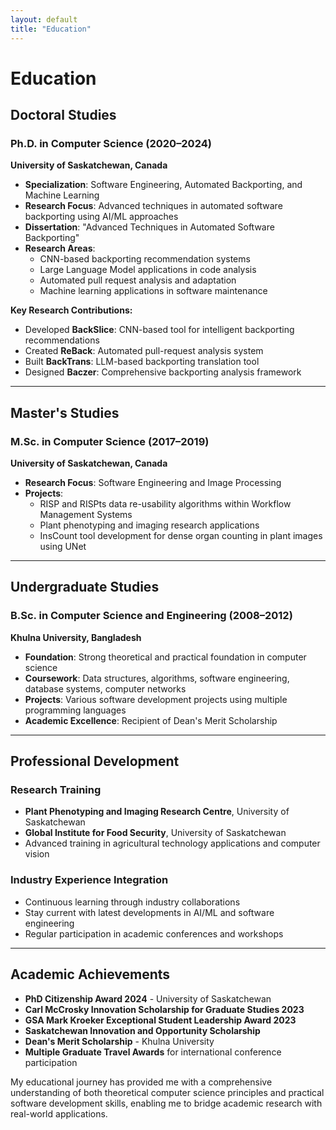 ```yaml
---
layout: default
title: "Education"
---
```


# Education

## Doctoral Studies

### Ph.D. in Computer Science (2020–2024)
**University of Saskatchewan, Canada**

- **Specialization**: Software Engineering, Automated Backporting, and Machine Learning
- **Research Focus**: Advanced techniques in automated software backporting using AI/ML approaches
- **Dissertation**: "Advanced Techniques in Automated Software Backporting"
- **Research Areas**: 
  - CNN-based backporting recommendation systems
  - Large Language Model applications in code analysis
  - Automated pull request analysis and adaptation
  - Machine learning applications in software maintenance

**Key Research Contributions:**
- Developed **BackSlice**: CNN-based tool for intelligent backporting recommendations
- Created **ReBack**: Automated pull-request analysis system  
- Built **BackTrans**: LLM-based backporting translation tool
- Designed **Baczer**: Comprehensive backporting analysis framework

---

## Master's Studies

### M.Sc. in Computer Science (2017–2019)
**University of Saskatchewan, Canada**

- **Research Focus**: Software Engineering and Image Processing
- **Projects**: 
  - RISP and RISPts data re-usability algorithms within Workflow Management Systems
  - Plant phenotyping and imaging research applications
  - InsCount tool development for dense organ counting in plant images using UNet

---

## Undergraduate Studies

### B.Sc. in Computer Science and Engineering (2008–2012)
**Khulna University, Bangladesh**

- **Foundation**: Strong theoretical and practical foundation in computer science
- **Coursework**: Data structures, algorithms, software engineering, database systems, computer networks
- **Projects**: Various software development projects using multiple programming languages
- **Academic Excellence**: Recipient of Dean's Merit Scholarship

---

## Professional Development

### Research Training
- **Plant Phenotyping and Imaging Research Centre**, University of Saskatchewan
- **Global Institute for Food Security**, University of Saskatchewan
- Advanced training in agricultural technology applications and computer vision

### Industry Experience Integration
- Continuous learning through industry collaborations
- Stay current with latest developments in AI/ML and software engineering
- Regular participation in academic conferences and workshops

---

## Academic Achievements

- **PhD Citizenship Award 2024** - University of Saskatchewan
- **Carl McCrosky Innovation Scholarship for Graduate Studies 2023**
- **GSA Mark Kroeker Exceptional Student Leadership Award 2023**
- **Saskatchewan Innovation and Opportunity Scholarship**
- **Dean's Merit Scholarship** - Khulna University
- **Multiple Graduate Travel Awards** for international conference participation

My educational journey has provided me with a comprehensive understanding of both theoretical computer science principles and practical software development skills, enabling me to bridge academic research with real-world applications.
